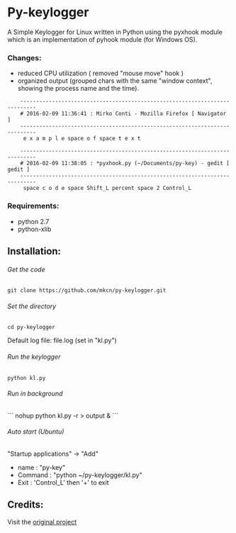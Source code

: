 # Py-keylogger

<p>A Simple Keylogger for Linux written in Python using the pyxhook module which is an implementation of pyhook module (for Windows OS). </p>

<h3>Changes:</h3>

+ reduced CPU utilization ( removed "mouse move" hook )
+ organized output (grouped chars with the same "window context", showing the process name and the time).

```
	---------------------------------------------------------------------------
	# 2016-02-09 11:36:41 : Mirko Conti - Mozilla Firefox [ Navigator ]
	---------------------------------------------------------------------------
	 e x a m p l e space o f space t e x t

	---------------------------------------------------------------------------
	# 2016-02-09 11:38:05 : *pyxhook.py (~/Documents/py-key) - gedit [ gedit ]
	---------------------------------------------------------------------------
	 space c o d e space Shift_L percent space 2 Control_L
```

<h3>Requirements:</h3> 

+ python 2.7
+ python-xlib

<h2>Installation:</h2>
<h6>Get the code</h6>

```
git clone https://github.com/mkcn/py-keylogger.git
```
<h6>Set the directory</h6>

```
cd py-keylogger
```
<p>Default log file: file.log (set in "kl.py")</p>

<h6>Run the keylogger</h6>

```
python kl.py 
```
<h6>Run in background</h6>
```
nohup python kl.py -r > output &
```

<h6>Auto start (Ubuntu)</h6>
<p>"Startup applications" → "Add"</p>

+ name 	: "py-key"
+ Command : "python ~/py-keylogger/kl.py"
+ Exit : 'Control_L'  then '+' to exit
			        
            
<h2>Credits:</h2>Visit the <a href="https://github.com/hiamandeep/py-keylogger.git">original project</a>

